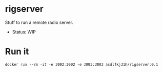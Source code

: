 # rigserver

Stuff to run a remote radio server.

- Status: WIP


# Run it
    docker run --rm -it -e 3002:3002 -e 3003:3003 asdlfkj31h/rigserver:0.1

